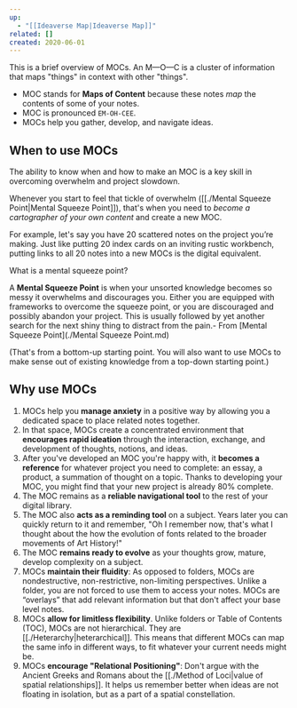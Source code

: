 ```yaml
---
up:
  - "[[Ideaverse Map|Ideaverse Map]]"
related: []
created: 2020-06-01
---
```

This is a brief overview of MOCs. An M—O—C is a cluster of information that maps "things" in context with other "things".

- MOC stands for **Maps of Content** because these notes *map* the contents of some of your notes.
- MOC is pronounced `EM-OH-CEE`.
- MOCs help you gather, develop, and navigate ideas.

## When to use MOCs
The ability to know when and how to make an MOC is a key skill in overcoming overwhelm and project slowdown.

Whenever you start to feel that tickle of overwhelm ([[./Mental Squeeze Point|Mental Squeeze Point]]), that's when you need to *become a cartographer of your own content* and create a new MOC. 

For example, let's say you have 20 scattered notes on the project you’re making. Just like putting 20 index cards on an inviting rustic workbench, putting links to all 20 notes into a new MOCs is the digital equivalent.

What is a mental squeeze point? 

A **Mental Squeeze Point** is when your unsorted knowledge becomes so messy it overwhelms and discourages you. Either you are equipped with frameworks to overcome the squeeze point, or you are discouraged and possibly abandon your project. This is usually followed by yet another search for the next shiny thing to distract from the pain.- From [Mental Squeeze Point](./Mental Squeeze Point.md)

(That's from a bottom-up starting point. You will also want to use MOCs to make sense out of existing knowledge from a top-down starting point.)

## Why use MOCs
1. MOCs help you **manage anxiety** in a positive way by allowing you a dedicated space to place related notes together.
2. In that space, MOCs create a concentrated environment that **encourages rapid ideation** through the interaction, exchange, and development of thoughts, notions, and ideas.
3. After you've developed an MOC you're happy with, it **becomes a reference** for whatever project you need to complete: an essay, a product, a summation of thought on a topic. Thanks to developing your MOC, you might find that your new project is already 80% complete.
4. The MOC remains as a **reliable navigational tool** to the rest of your digital library.
5. The MOC also **acts as a reminding tool** on a subject. Years later you can quickly return to it and remember, "Oh I remember now, that's what I thought about the how the evolution of fonts related to the broader movements of Art History!"
6. The MOC **remains ready to evolve** as your thoughts grow, mature, develop complexity on a subject. 
7. MOCs **maintain their fluidity**: As opposed to folders, MOCs are nondestructive, non-restrictive, non-limiting perspectives. Unlike a folder, you are not forced to use them to access your notes. MOCs are “overlays” that add relevant information but that don't affect your base level notes. 
8. MOCs **allow for limitless flexibility**. Unlike folders or Table of Contents (TOC), MOCs are not hierarchical. They are [[./Heterarchy|heterarchical]]. This means that different MOCs can map the same info in different ways, to fit whatever your current needs might be.
9. MOCs **encourage "Relational Positioning"**: Don't argue with the Ancient Greeks and Romans about the [[./Method of Loci|value of spatial relationships]]. It helps us remember better when ideas are not floating in isolation, but as a part of a spatial constellation.